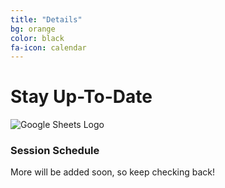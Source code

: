 ```yaml
---
title: "Details"
bg: orange
color: black
fa-icon: calendar
---
```


# Stay Up-To-Date

![Google Sheets Logo](http://img.talkandroid.com/uploads/2015/03/sheets-logo.png)


### Session Schedule

More will be added soon, so keep checking back!
